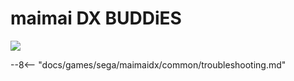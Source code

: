 # maimai DX BUDDiES
<img class="header-logo" src="/img/sega/maimaidx/buddiesplus/logo.webp">

--8<-- "docs/games/sega/maimaidx/common/troubleshooting.md"
